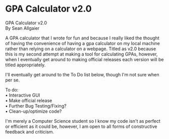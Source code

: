 # GPA Calculator v2.0

GPA Calculator v2.0  
By Sean Allgaier

A GPA calculator that I wrote for fun and because I really liked the thought of having the convenience of having a gpa calculator on my local machine rather than relying on a calculator on a webpage. 
Titled as v2.0 because this is my second attempt at making a tool for calculating GPAs, however, when I eventually get around to making official releases each version will be titled appropriately. 


I'll eventually get around to the To Do list below, though I'm not sure when per se.

To do:  
• Interactive GUI  
• Make official release  
• Further Bug Testing/Fixing?  
• Clean-up/optimize code?  

I'm merely a Computer Science student so I know my code isn't as perfect or efficient as it could be, however, I am open to all forms of constructive feedback and criticism.
